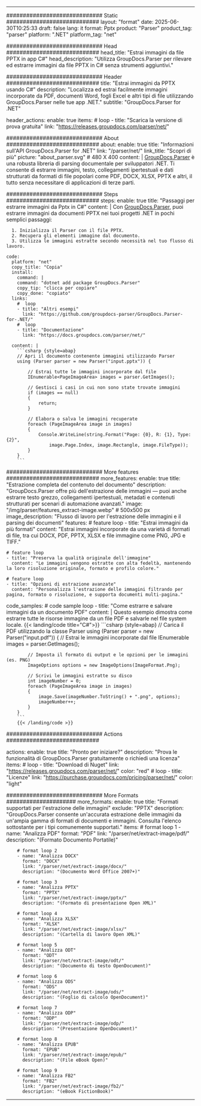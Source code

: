 


---
############################# Static ############################
layout: "format"
date:  2025-06-30T10:25:33
draft: false
lang: it
format: Pptx
product: "Parser"
product_tag: "parser"
platform: ".NET"
platform_tag: "net"

############################# Head ############################
head_title: "Estrai immagini da file PPTX in app C#"
head_description: "Utilizza GroupDocs.Parser per rilevare ed estrarre immagini da file PPTX in C# senza strumenti aggiuntivi."

############################# Header ############################
title: "Estrai immagini da PPTX usando C#" 
description: "Localizza ed estrai facilmente immagini incorporate da PDF, documenti Word, fogli Excel e altri tipi di file utilizzando GroupDocs.Parser nelle tue app .NET."
subtitle: "GroupDocs.Parser for .NET" 

header_actions:
  enable: true
  items:
    #  loop
    - title: "Scarica la versione di prova gratuita"
      link: "https://releases.groupdocs.com/parser/net/"
      
############################# About ############################
about:
    enable: true
    title: "Informazioni sull'API GroupDocs.Parser for .NET"
    link: "/parser/net/"
    link_title: "Scopri di più"
    picture: "about_parser.svg" # 480 X 400
    content: |
       [GroupDocs.Parser](/parser/net/) è una robusta libreria di parsing documentale per sviluppatori .NET. Ti consente di estrarre immagini, testo, collegamenti ipertestuali e dati strutturati da formati di file popolari come PDF, DOCX, XLSX, PPTX e altri, il tutto senza necessitare di applicazioni di terze parti.

############################# Steps ############################
steps:
    enable: true
    title: "Passaggi per estrarre immagini da Pptx in C#"
    content: |
      Con [GroupDocs.Parser](/parser/net/), puoi estrarre immagini da documenti PPTX nei tuoi progetti .NET in pochi semplici passaggi:
      
      1. Inizializza il Parser con il file PPTX.
      2. Recupera gli elementi immagine dal documento.
      3. Utilizza le immagini estratte secondo necessità nel tuo flusso di lavoro.
   
    code:
      platform: "net"
      copy_title: "Copia"
      install:
        command: |
        command: "dotnet add package GroupDocs.Parser"
        copy_tip: "clicca per copiare"
        copy_done: "copiato"
      links:
        #  loop
        - title: "Altri esempi"
          link: "https://github.com/groupdocs-parser/GroupDocs.Parser-for-.NET/"
        #  loop
        - title: "Documentazione"
          link: "https://docs.groupdocs.com/parser/net/"
          
      content: |
        ```csharp {style=abap}
        // Apri il documento contenente immagini utilizzando Parser
        using (Parser parser = new Parser("input.pptx")) {

            // Estrai tutte le immagini incorporate dal file
            IEnumerable<PageImageArea> images = parser.GetImages();

            // Gestisci i casi in cui non sono state trovate immagini
            if (images == null)
            {
                return;
            }

            // Elabora o salva le immagini recuperate
            foreach (PageImageArea image in images)
            {
                Console.WriteLine(string.Format("Page: {0}, R: {1}, Type: {2}", 
                    image.Page.Index, image.Rectangle, image.FileType));
            }
        }
        ```  

############################# More features ############################
more_features:
  enable: true
  title: "Estrazione completa del contenuto del documento"
  description: "GroupDocs.Parser offre più dell'estrazione delle immagini — puoi anche estrarre testo grezzo, collegamenti ipertestuali, metadati e contenuti strutturati per scenari di automazione avanzati."
  image: "/img/parser/features_extract-image.webp" # 500x500 px
  image_description: "Flusso di lavoro per l'estrazione delle immagini e il parsing dei documenti"
  features:
    # feature loop
    - title: "Estrai immagini da più formati"
      content: "Estrai immagini incorporate da una varietà di formati di file, tra cui DOCX, PDF, PPTX, XLSX e file immagine come PNG, JPG e TIFF."

    # feature loop
    - title: "Preserva la qualità originale dell'immagine"
      content: "Le immagini vengono estratte con alta fedeltà, mantenendo la loro risoluzione originale, formato e profilo colore."

    # feature loop
    - title: "Opzioni di estrazione avanzate"
      content: "Personalizza l'estrazione delle immagini filtrando per pagina, formato o risoluzione, e supporta documenti multi-pagina."
      
  code_samples:
    # code sample loop
    - title: "Come estrarre e salvare immagini da un documento PDF"
      content: |
        Questo esempio dimostra come estrarre tutte le risorse immagine da un file PDF e salvarle nel file system locale.
        {{< landing/code title="C#">}}
        ```csharp {style=abap}
        //  Carica il PDF utilizzando la classe Parser
        using (Parser parser = new Parser("input.pdf"))
        {
            // Estrai le immagini incorporate dal file
            IEnumerable<PageImageArea> images = parser.GetImages();

            // Imposta il formato di output e le opzioni per le immagini (es. PNG)
            ImageOptions options = new ImageOptions(ImageFormat.Png);

            // Scrivi le immagini estratte su disco
            int imageNumber = 0;
            foreach (PageImageArea image in images)
            {
                image.Save(imageNumber.ToString() + ".png", options);
                imageNumber++;
            }
        }
        ```
        {{< /landing/code >}}


############################# Actions ############################

actions:
  enable: true
  title: "Pronto per iniziare?"
  description: "Prova le funzionalità di GroupDocs.Parser gratuitamente o richiedi una licenza"
  items:
    #  loop
    - title: "Download di Nuget"
      link: "https://releases.groupdocs.com/parser/net/"
      color: "red"
        #  loop
    - title: "Licenze"
      link: "https://purchase.groupdocs.com/pricing/parser/net/"
      color: "light"


############################# More Formats #####################
more_formats:
    enable: true
    title: "Formati supportati per l'estrazione delle immagini"
    exclude: "PPTX"
    description: "GroupDocs.Parser consente un'accurata estrazione delle immagini da un'ampia gamma di formati di documenti e immagini. Consulta l'elenco sottostante per i tipi comunemente supportati."
    items: 
        # format loop 1
        - name: "Analizza PDF"
          format: "PDF"
          link: "/parser/net/extract-image/pdf/"
          description: "(Formato Documento Portatile)"
          
        # format loop 2
        - name: "Analizza DOCX"
          format: "DOCX"
          link: "/parser/net/extract-image/docx/"
          description: "(Documento Word Office 2007+)"
          
        # format loop 3
        - name: "Analizza PPTX"
          format: "PPTX"
          link: "/parser/net/extract-image/pptx/"
          description: "(Formato di presentazione Open XML)"
          
        # format loop 4
        - name: "Analizza XLSX"
          format: "XLSX"
          link: "/parser/net/extract-image/xlsx/"
          description: "(Cartella di lavoro Open XML)"
          
        # format loop 5
        - name: "Analizza ODT"
          format: "ODT"
          link: "/parser/net/extract-image/odt/"
          description: "(Documento di testo OpenDocument)"
          
        # format loop 6
        - name: "Analizza ODS"
          format: "ODS"
          link: "/parser/net/extract-image/ods/"
          description: "(Foglio di calcolo OpenDocument)"
          
        # format loop 7
        - name: "Analizza ODP"
          format: "ODP"
          link: "/parser/net/extract-image/odp/"
          description: "(Presentazione OpenDocument)"
          
        # format loop 8
        - name: "Analizza EPUB"
          format: "EPUB"
          link: "/parser/net/extract-image/epub/"
          description: "(File eBook Open)"
          
        # format loop 9
        - name: "Analizza FB2"
          format: "FB2"
          link: "/parser/net/extract-image/fb2/"
          description: "(eBook FictionBook)"
         
          

---